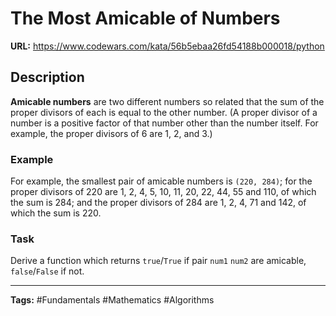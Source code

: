 # The Most Amicable of Numbers

**URL:** https://www.codewars.com/kata/56b5ebaa26fd54188b000018/python

## Description

**Amicable numbers** are two different numbers so related that the sum of the proper divisors of each is equal to the other number. (A proper divisor of a number is a positive factor of that number other than the number itself. For example, the proper divisors of 6 are 1, 2, and 3.)

### Example

For example, the smallest pair of amicable numbers is `(220, 284)`; for the proper divisors of 220 are 1, 2, 4, 5, 10, 11, 20, 22, 44, 55 and 110, of which the sum is 284; and the proper divisors of 284 are 1, 2, 4, 71 and 142, of which the sum is 220.

### Task

Derive a function which returns `true`/`True` if pair `num1` `num2` are amicable, `false`/`False` if not.

---

**Tags:** #Fundamentals #Mathematics #Algorithms